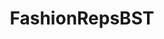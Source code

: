 ---
title: FashionRepsBST
crosslinks:
- RepVouch
- FashionReps
- Repsneakers
- DesignerReps
- supremeclothing
- TRADE
- sneakermarket
- RepTime
- niceyes
- metric_units
- frugalmalefashion
- relationship_advice
- StreetwearSales
- Reppit
- chanzhfsneakers
- MaleFashionMarket
- repvouch
- ShadowBanned
- FreeKarma4You
- hardwareswap
---